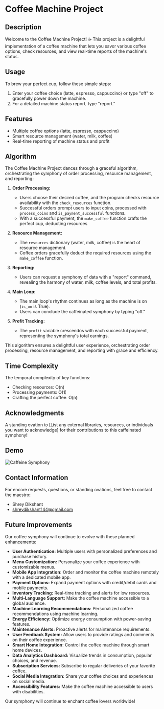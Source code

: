 # Coffee Machine Project

## Description

Welcome to the Coffee Machine Project! ☕ This project is a delightful implementation of a coffee machine that lets you savor various coffee options, check resources, and view real-time reports of the machine's status.

## Usage

To brew your perfect cup, follow these simple steps:

1. Enter your coffee choice (latte, espresso, cappuccino) or type "off" to gracefully power down the machine.
2. For a detailed machine status report, type "report."

## Features

- Multiple coffee options (latte, espresso, cappuccino)
- Smart resource management (water, milk, coffee)
- Real-time reporting of machine status and profit

## Algorithm

The Coffee Machine Project dances through a graceful algorithm, orchestrating the symphony of order processing, resource management, and reporting:

1. **Order Processing:**
   - Users choose their desired coffee, and the program checks resource availability with the `check_resources` function.
   - Successful orders prompt users to input coins, processed with `process_coins` and `is_payment_successful` functions.
   - With a successful payment, the `make_coffee` function crafts the perfect cup, deducting resources.

2. **Resource Management:**
   - The `resources` dictionary (water, milk, coffee) is the heart of resource management.
   - Coffee orders gracefully deduct the required resources using the `make_coffee` function.

3. **Reporting:**
   - Users can request a symphony of data with a "report" command, revealing the harmony of water, milk, coffee levels, and total profits.

4. **Main Loop:**
   - The main loop's rhythm continues as long as the machine is on (`is_on` is True).
   - Users can conclude the caffeinated symphony by typing "off."

5. **Profit Tracking:**
   - The `profit` variable crescendos with each successful payment, representing the symphony's total earnings.

This algorithm ensures a delightful user experience, orchestrating order processing, resource management, and reporting with grace and efficiency.

## Time Complexity

The temporal complexity of key functions:

- Checking resources: O(n)
- Processing payments: O(1)
- Crafting the perfect coffee: O(n)

## Acknowledgments

A standing ovation to [List any external libraries, resources, or individuals you want to acknowledge] for their contributions to this caffeinated symphony!

## Demo

![Caffeine Symphony](https://github.com/DaRkAnon1mous/Python-Projects/assets/86824571/1689ee44-6eac-4e6e-b6a7-81cd783191cd)

## Contact Information

For encore requests, questions, or standing ovations, feel free to contact the maestro:

- Shrey Dikshant
- [shreydikshant144@gmail.com](mailto:shreydikshant144@gmail.com)

## Future Improvements

Our coffee symphony will continue to evolve with these planned enhancements:

- **User Authentication:** Multiple users with personalized preferences and purchase history.
- **Menu Customization:** Personalize your coffee experience with customizable menus.
- **Mobile App Integration:** Order and monitor the coffee machine remotely with a dedicated mobile app.
- **Payment Options:** Expand payment options with credit/debit cards and mobile payments.
- **Inventory Tracking:** Real-time tracking and alerts for low resources.
- **Multi-Language Support:** Make the coffee machine accessible to a global audience.
- **Machine Learning Recommendations:** Personalized coffee recommendations using machine learning.
- **Energy Efficiency:** Optimize energy consumption with power-saving features.
- **Maintenance Alerts:** Proactive alerts for maintenance requirements.
- **User Feedback System:** Allow users to provide ratings and comments on their coffee experience.
- **Smart Home Integration:** Control the coffee machine through smart home devices.
- **Data Analytics Dashboard:** Visualize trends in consumption, popular choices, and revenue.
- **Subscription Services:** Subscribe to regular deliveries of your favorite coffee.
- **Social Media Integration:** Share your coffee choices and experiences on social media.
- **Accessibility Features:** Make the coffee machine accessible to users with disabilities.

Our symphony will continue to enchant coffee lovers worldwide!
